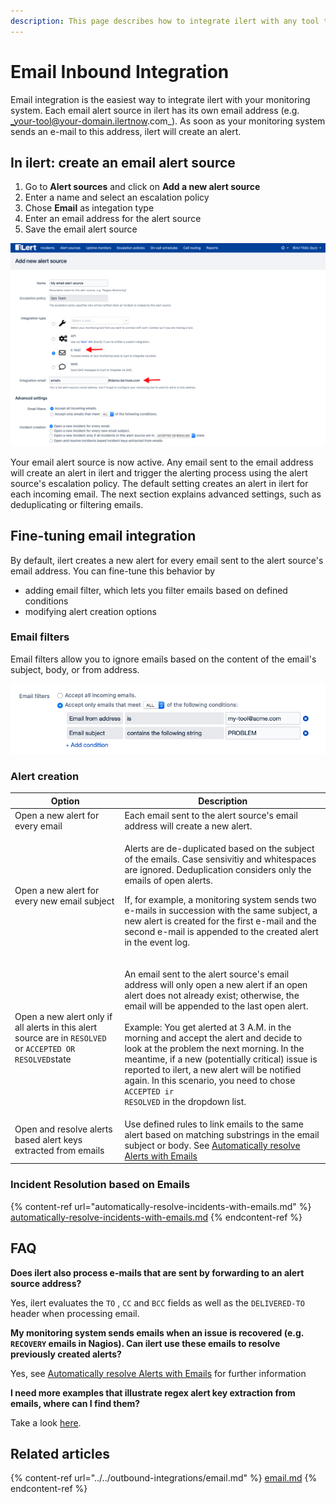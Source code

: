 ```yaml
---
description: This page describes how to integrate ilert with any tool that can send emails.
---
```


# Email Inbound Integration

Email integration is the easiest way to integrate ilert with your monitoring system. Each email alert source in ilert has its own email address (e.g. _your-tool@your-domain.ilertnow.com_). As soon as your monitoring system sends an e-mail to this address, ilert will create an alert.

## In ilert: create an email alert source <a href="#create-alarm-source" id="create-alarm-source"></a>

1. Go to **Alert sources** and click on **Add a new alert source**
2. Enter a name and select an escalation policy
3. Chose **Email** as integation type
4. Enter an email address for the alert source
5. Save the email alert source

![](<../../.gitbook/assets/Screenshot 2020-06-18 at 16.21.49.png>)

Your email alert source is now active. Any email sent to the email address will create an alert in ilert and trigger the alerting process using the alert source's escalation policy. The default setting creates an alert in ilert for each incoming email. The next section explains advanced settings, such as deduplicating or filtering emails.

## Fine-tuning email integration <a href="#advanced-settings" id="advanced-settings"></a>

By default, ilert creates a new alert for every email sent to the alert source's email address. You can fine-tune this behavior by

* adding email filter, which lets you filter emails based on defined conditions
* modifying alert creation options

### Email filters

Email filters allow you to ignore emails based on the content of the email's subject, body, or from address.

![In the above sttings, only emails from my-tool@acme.com that contain the word PROBLEM in the subject will be accepted.](<../../.gitbook/assets/image (40).png>)

### Alert creation

| Option                                                                                                    | Description                                                                                                                                                                                                                                                                                                                                                                                                                                                                                                                               |
| --------------------------------------------------------------------------------------------------------- | ----------------------------------------------------------------------------------------------------------------------------------------------------------------------------------------------------------------------------------------------------------------------------------------------------------------------------------------------------------------------------------------------------------------------------------------------------------------------------------------------------------------------------------------- |
| Open a new alert for every email                                                                          | Each email sent to the alert source's email address will create a new alert.                                                                                                                                                                                                                                                                                                                                                                                                                                                              |
| Open a new alert for every new email subject                                                              | <p>Alerts are de-duplicated based on the subject of the emails. Case sensivitiy and whitespaces are ignored. Deduplication considers only the emails of open alerts.<br></p><p>If, for example, a monitoring system sends two e-mails in succession with the same subject, a new alert is created for the first e-mail and the second e-mail is appended to the created alert in the event log.</p>                                                                                                                                       |
| Open a new alert only if all alerts in this alert source are in `RESOLVED` or `ACCEPTED OR RESOLVED`state | <p>An email sent to the alert source's email address will only open a new alert if an open alert does not already exist; otherwise, the email will be appended to the last open alert.<br><br>Example: You get alerted at 3 A.M. in the morning and accept the alert and decide to look at the problem the next morning. In the meantime, if a new (potentially critical) issue is reported to ilert, a new alert will be notified again. In this scenario, you need to chose <code>ACCEPTED ir RESOLVED</code> in the dropdown list.</p> |
| Open and resolve alerts based alert keys extracted from emails                                            | Use defined rules to link emails to the same alert based on matching substrings in the email subject or body. See [Automatically resolve Alerts with Emails](automatically-resolve-incidents-with-emails.md)                                                                                                                                                                                                                                                                                                                              |

### Incident Resolution based on Emails

{% content-ref url="automatically-resolve-incidents-with-emails.md" %}
[automatically-resolve-incidents-with-emails.md](automatically-resolve-incidents-with-emails.md)
{% endcontent-ref %}

## FAQ <a href="#faq" id="faq"></a>

**Does ilert also process e-mails that are sent by forwarding to an alert source address?**

Yes, ilert evaluates the `TO` , `CC` and `BCC` fields as well as the `DELIVERED-TO` header when processing email.

**My monitoring system sends emails when an issue is recovered (e.g. `RECOVERY` emails in Nagios). Can ilert use these emails to resolve previously created alerts?**

Yes, see [Automatically resolve Alerts with Emails](automatically-resolve-incidents-with-emails.md) for further information

**I need more examples that illustrate regex alert key extraction from emails, where can I find them?**

Take a look [here](email-key-extraction-and-resolve-examples.md).



## Related articles

{% content-ref url="../../outbound-integrations/email.md" %}
[email.md](../../outbound-integrations/email.md)
{% endcontent-ref %}
